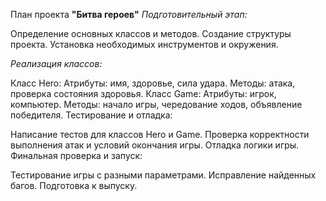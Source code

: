 План проекта **"Битва героев"**
_Подготовительный этап:_

Определение основных классов и методов.
Создание структуры проекта.
Установка необходимых инструментов и окружения.

_Реализация классов:_

Класс Hero:
Атрибуты: имя, здоровье, сила удара.
Методы: атака, проверка состояния здоровья.
Класс Game:
Атрибуты: игрок, компьютер.
Методы: начало игры, чередование ходов, объявление победителя.
Тестирование и отладка:

Написание тестов для классов Hero и Game.
Проверка корректности выполнения атак и условий окончания игры.
Отладка логики игры.
Финальная проверка и запуск:

Тестирование игры с разными параметрами.
Исправление найденных багов.
Подготовка к выпуску.
 
